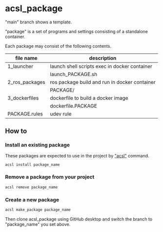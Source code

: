# acsl_package

"main" branch shows a template.

"package" is a set of programs and settings consisting of a standalone container.

Each package may consist of the following contents.

| file name | description |
| ---- | ---- |
|1_launcher|launch shell scripts exec in docker container|
||launch_PACKAGE.sh|
|2_ros_packages|ros package build and run in docker container|
||PACKAGE/|
|3_dockerfiles|dockerfile to build a docker image|
||dockerfile.PACKAGE|
|PACKAGE.rules| udev rule|

## How to

### Install an existing package

These packages are expected to use in the project by ["acsl"](https://github.com/acsl-tcu/acsl) command.

```bash
acsl install package_name
```
### Remove a package from your project

```bash
acsl remove package_name
```

### Create a new package

```bash
acsl make_package package_name
```

Then clone acsl_package using GitHub desktop and switch the branch to "package_name" you set above.
